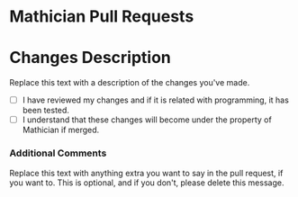 # Mathician Pull Requests

<!--
Hey there! Thanks for showing interest in opening a pull request for Mathician.

Please make sure that your changes follows both of the conditions as it can make it easier for your pull request to be reviewed and merged potentially.
Put a x in the box if you agree to the condition(s).

Please make sure that your changes follows both of the conditions as it can make it easier for your pull request to be reviewed and merged potentially.
Put a x in the box if you agree to the condition(s).


<!-- Thanks for your change to Mathician! -->

# Changes Description
Replace this text with a description of the changes you've made.

- [ ] I have reviewed my changes and if it is related with programming, it has been tested.
- [ ] I understand that these changes will become under the property of Mathician if merged.

### Additional Comments


Replace this text with anything extra you want to say in the pull request, if you want to. This is optional, and if you don't, please delete this message.
